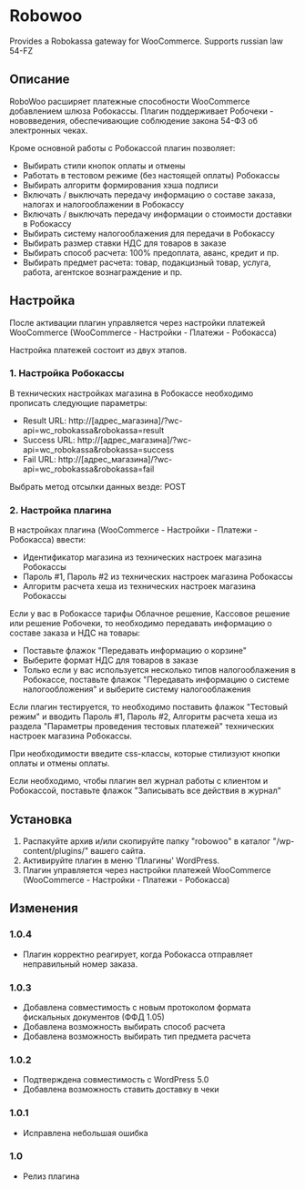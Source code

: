 # Robowoo

Provides a Robokassa gateway for WooCommerce. Supports russian law 54-FZ

## Описание ##

RoboWoo расширяет платежные способности WooCommerce добавлением шлюза Робокассы. Плагин поддерживает Робочеки - нововведения, обеспечивающие соблюдение закона 54-ФЗ об электронных чеках. 

Кроме основной работы с Робокассой плагин позволяет: 
* Выбирать стили кнопок оплаты и отмены
* Работать в тестовом режиме (без настоящей оплаты) Робокассы
* Выбирать алгоритм формирования хэша подписи
* Включать / выключать передачу информацию о составе заказа, налогах и налогооблажении в Робокассу
* Включать / выключать передачу информации о стоимости доставки в Робокассу
* Выбирать систему налогооблажения для передачи в Робокассу
* Выбирать размер ставки НДС для товаров в заказе
* Выбирать способ расчета: 100% предоплата, аванс, кредит и пр.
* Выбирать предмет расчета: товар, подакцизный товар, услуга, работа, агентское вознаграждение и пр.

## Настройка ##

После активации плагин управляется через настройки платежей WooCommerce (WooCommerce - Настройки - Платежи - Робокасса) 

Настройка платежей состоит из двух этапов. 

### 1. Настройка Робокассы ###

В технических настройках магазина в Робокассе необходимо прописать следующие параметры: 
* Result URL: http://[адрес_магазина]/?wc-api=wc_robokassa&robokassa=result
* Success URL: http://[адрес_магазина]/?wc-api=wc_robokassa&robokassa=success
* Fail URL: http://[адрес_магазина]/?wc-api=wc_robokassa&robokassa=fail

Выбрать метод отсылки данных везде: POST

### 2. Настройка плагина ###

В настройках плагина (WooCommerce - Настройки - Платежи - Робокасса) ввести: 
* Идентификатор магазина из технических настроек магазина Робокассы
* Пароль #1, Пароль #2 из технических настроек магазина Робокассы
* Алгоритм расчета хеша из технических настроек магазина Робокассы

Если у вас в Робокассе тарифы Облачное решение, Кассовое решение или решение Робочеки, то необходимо передавать информацию о составе заказа и НДС на товары:
* Поставьте флажок "Передавать информацию о корзине"
* Выберите формат НДС для товаров в заказе
* Только если у вас используется несколько типов налогооблажения в Робокассе, поставьте флажок "Передавать информацию о системе налогообложения" и выберите систему налогооблажения

Если плагин тестируется, то необходимо поставить флажок "Тестовый режим" и вводить Пароль #1, Пароль #2, Алгоритм расчета хеша из раздела "Параметры проведения тестовых платежей" технических настроек магазина Робокассы. 

При необходимости введите css-классы, которые стилизуют кнопки оплаты и отмены оплаты. 

Если необходимо, чтобы плагин вел журнал работы с клиентом и Робокассой, поставьте флажок "Записывать все действия в журнал"

## Установка ##

1. Распакуйте архив и/или скопируйте папку "robowoo" в каталог "/wp-content/plugins/" вашего сайта.
2. Активируйте плагин в меню 'Плагины' WordPress.
3. Плагин управляется через настройки платежей WooCommerce (WooCommerce - Настройки - Платежи - Робокасса) 

## Изменения ##

### 1.0.4 ###
* Плагин корректно реагирует, когда Робокасса отправляет неправильный номер заказа.

### 1.0.3 ###
* Добавлена совместимость с новым протоколом формата фискальных документов (ФФД 1.05)
* Добавлена возможность выбирать способ расчета 
* Добавлена возможность выбирать тип предмета расчета

### 1.0.2 ###
* Подтверждена совместимость с WordPress 5.0
* Добавлена возможность ставить доставку в чеки

### 1.0.1 ###
* Исправлена небольшая ошибка

### 1.0 ###
* Релиз плагина
